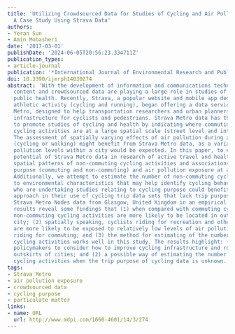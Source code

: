 ```yaml
---
title: 'Utilizing Crowdsourced Data for Studies of Cycling and Air Pollution Exposure:
  A Case Study Using Strava Data'
authors:
- Yeran Sun
- Amin Mobasheri
date: '2017-03-01'
publishDate: '2024-06-05T20:56:23.334711Z'
publication_types:
- article-journal
publication: '*International Journal of Environmental Research and Public Health*'
doi: 10.3390/ijerph14030274
abstract: 'With the development of information and communications technology, user-generated
  content and crowdsourced data are playing a large role in studies of transport and
  public health. Recently, Strava, a popular website and mobile app dedicated to tracking
  athletic activity (cycling and running), began offering a data service called Strava
  Metro, designed to help transportation researchers and urban planners to improve
  infrastructure for cyclists and pedestrians. Strava Metro data has the potential
  to promote studies of cycling and health by indicating where commuting and non-commuting
  cycling activities are at a large spatial scale (street level and intersection level).
  The assessment of spatially varying effects of air pollution during active travel
  (cycling or walking) might benefit from Strava Metro data, as a variation in air
  pollution levels within a city would be expected. In this paper, to explore the
  potential of Strava Metro data in research of active travel and health, we investigate
  spatial patterns of non-commuting cycling activities and associations between cycling
  purpose (commuting and non-commuting) and air pollution exposure at a large scale.
  Additionally, we attempt to estimate the number of non-commuting cycling trips according
  to environmental characteristics that may help identify cycling behavior. Researchers
  who are undertaking studies relating to cycling purpose could benefit from this
  approach in their use of cycling trip data sets that lack trip purpose. We use the
  Strava Metro Nodes data from Glasgow, United Kingdom in an empirical study. Empirical
  results reveal some findings that (1) when compared with commuting cycling activities,
  non-commuting cycling activities are more likely to be located in outskirts of the
  city; (2) spatially speaking, cyclists riding for recreation and other purposes
  are more likely to be exposed to relatively low levels of air pollution than cyclists
  riding for commuting; and (3) the method for estimating of the number of non-commuting
  cycling activities works well in this study. The results highlight: (1) a need for
  policymakers to consider how to improve cycling infrastructure and road safety in
  outskirts of cities; and (2) a possible way of estimating the number of non-commuting
  cycling activities when the trip purpose of cycling data is unknown.'
tags:
- Strava Metro
- air pollution exposure
- crowdsourced data
- cycling purpose
- particulate matter
links:
- name: URL
  url: http://www.mdpi.com/1660-4601/14/3/274
---
```

